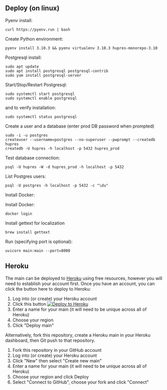 ## Deploy (on linux)

Pyenv install:

    curl https://pyenv.run | bash

Create Python environment:

    pyenv install 3.10.3 && pyenv virtualenv 3.10.3 hupres-monorepo-3.10

Postgresql install:

    sudo apt update
    sudo apt install postgresql postgresql-contrib
    sudo yum install postgresql-server

Start/Stop/Restart Postgresql:
    
    sudo systemctl start postgresql
    sudo systemctl enable postgresql

and to verify installation:

    sudo systemctl status postgresql

Create a user and a database (enter prod DB password when prompted)

    sudo -i -u postgres
    createuser --username=postgres --no-superuser --pwprompt --createdb hupres
    createdb -U hupres -h localhost -p 5432 hupres_prod

Test database connection:

    psql -U hupres -W -d hupres_prod -h localhost -p 5432

List Postgres users:

    psql -U postgres -h localhost -p 5432 -c "\du"

Install Docker:

    

Install Docker:

    docker login

Install gettext for localization

    brew install gettext

Run (specifying port is optional):

    uvicorn main:main --port=8000


## Heroku

The main can be deployed to [Heroku](https://heroku.com) using free resources, however you will need to establish your
account first. Once you have an account, you can click the button here to deploy to Heroku:

1. Log into (or create) your Heroku account
2. Click this button [![Deploy to Heroku](https://www.herokucdn.com/deploy/button.svg)](https://heroku.com/deploy?template=https://github.com/bennylope/python-deployments-hello-world)
3. Enter a name for your main (it will need to be unique across all of Heroku)
4. Choose your region
5. Click "Deploy main"

Alternatively, fork this repository, create a Heroku main in your Heroku dashboard, then Git push to that repository.

1. Fork this repository in your GitHub account
1. Log into (or create) your Heroku account
2. Click "New" then select "Create new main"
3. Enter a name for your main (it will need to be unique across all of Heroku)
4. Choose your region and click Deploy
5. Select "Connect to GitHub", choose your fork and click "Connect"
